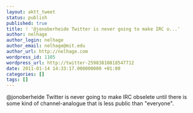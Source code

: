 ```yaml
---
layout: aktt_tweet
status: publish
published: true
title: ! '@jonoberheide Twitter is never going to make IRC o...'
author: nelhage
author_login: nelhage
author_email: nelhage@mit.edu
author_url: http://nelhage.com
wordpress_id: 1105
wordpress_url: http://twitter-25983810818547712
date: 2011-01-14 14:33:17.000000000 +01:00
categories: []
tags: []
---
```

@jonoberheide Twitter is never going to make IRC obselete until there is some kind of channel-analogue that is less public than "everyone".
